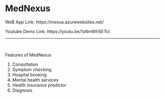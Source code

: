 <H1>MedNexus</H1>
    <P>WeB App Link: https://mexus.azurewebsites.net/</P>
    <p>Youtube Demo Link: https://youtu.be/1sNmWh5ETcI</p>
    <hr>
    <br>
    <p>Features of MedNexus</p>
    <ol>
        <li>Consultation</li>
        <li>Symptom checking</li>
        <li>Hospital booking</li>
        <li>Mental health services</li>
        <li>Health insurance predictor</li>
        <li>Diagnosis</li>
    </ol>
